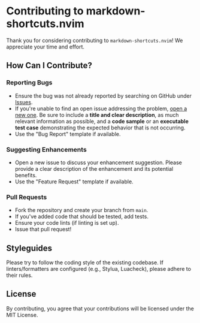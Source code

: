 # Contributing to markdown-shortcuts.nvim

Thank you for considering contributing to `markdown-shortcuts.nvim`! We appreciate your time and effort.

## How Can I Contribute?

### Reporting Bugs

- Ensure the bug was not already reported by searching on GitHub under [Issues](https://github.com/magnusriga/markdown-shortcuts.nvim/issues).
- If you're unable to find an open issue addressing the problem, [open a new one](https://github.com/magnusriga/markdown-shortcuts.nvim/issues/new). Be sure to include a **title and clear description**, as much relevant information as possible, and a **code sample** or an **executable test case** demonstrating the expected behavior that is not occurring.
- Use the "Bug Report" template if available.

### Suggesting Enhancements

- Open a new issue to discuss your enhancement suggestion. Please provide a clear description of the enhancement and its potential benefits.
- Use the "Feature Request" template if available.

### Pull Requests

- Fork the repository and create your branch from `main`.
- If you've added code that should be tested, add tests.
- Ensure your code lints (if linting is set up).
- Issue that pull request!

## Styleguides

Please try to follow the coding style of the existing codebase. If linters/formatters are configured (e.g., Stylua, Luacheck), please adhere to their rules.

## License

By contributing, you agree that your contributions will be licensed under the MIT License.
